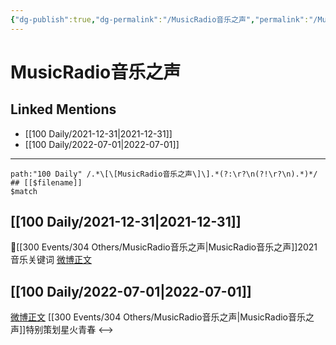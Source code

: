 ```yaml
---
{"dg-publish":true,"dg-permalink":"/MusicRadio音乐之声","permalink":"/MusicRadio音乐之声/"}
---
```


# MusicRadio音乐之声

## Linked Mentions
- [[100 Daily/2021-12-31\|2021-12-31]]
- [[100 Daily/2022-07-01\|2022-07-01]]


---

```expander
path:"100 Daily" /.*\[\[MusicRadio音乐之声\]\].*(?:\r?\n(?!\r?\n).*)*/
## [[$filename]]
$match
```
## [[100 Daily/2021-12-31\|2021-12-31]]
💫[[300 Events/304 Others/MusicRadio音乐之声\|MusicRadio音乐之声]]2021音乐关键词 [微博正文](https://m.weibo.cn/6466290670/4720440587848172)
## [[100 Daily/2022-07-01\|2022-07-01]]
[微博正文](https://weibo.com/2210168325/LAf1XfAjO) [[300 Events/304 Others/MusicRadio音乐之声\|MusicRadio音乐之声]]特别策划星火青春
<-->